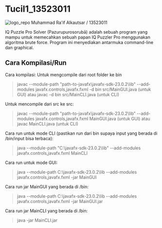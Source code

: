 # Tucil1_13523011

![logo_repo](https://github.com/user-attachments/assets/69ab5e6a-d451-43ab-96af-2bcf0c1b6acd)
Muhammad Ra'if Alkautsar / 13523011

IQ Puzzle Pro Solver (Pazurupurosorubā) adalah sebuah program yang mampu untuk memecahkan sebuah papan IQ Puzzler Pro menggunakan algoritma brute force. Program ini menyediakan antarmuka command-line dan graphical.

## Cara Kompilasi/Run
Cara kompilasi: 
Untuk mengcompile dari root folder ke bin
> javac --module-path "path-to-javafx\javafx-sdk-23.0.2\lib" --add-modules javafx.controls,javafx.fxml -d bin src/MainGUI.java (untuk GUI)
atau 
> javac -d bin src/MainCLI.java (untuk CLI)

Untuk mencompile dari src ke src:
> javac --module-path "path-to-javafx\javafx-sdk-23.0.2\lib" --add-modules javafx.controls,javafx.fxml MainGUI.java (untuk GUI)
atau 
> javac MainCLI.java (untuk CLI)

Cara run untuk mode CLI (pastikan run dari bin supaya input yang berada di /bin/input bisa terbaca):
> java --module-path "C:\javafx-sdk-23.0.2\lib" --add-modules javafx.controls,javafx.fxml MainCLI

Cara run untuk mode GUI:
> java --module-path C:\javafx-sdk-23.0.2\lib --add-modules javafx.controls,javafx.fxml -jar MainGUI

Cara run jar MainGUI yang berada di /bin:
> java --module-path C:\javafx-sdk-23.0.2\lib --add-modules javafx.controls,javafx.fxml -jar MainGUI.jar

Cara run jar MainCLI yang berada di /bin: 
> java -jar MainCLI.jar
